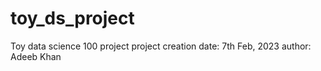 # toy_ds_project
Toy data science 100 project
project creation date: 7th Feb, 2023
author: Adeeb Khan
